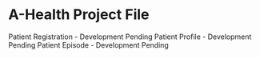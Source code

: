 # A-Health Project File

Patient Registration - Development Pending
Patient Profile - Development Pending
Patient Episode - Development Pending
